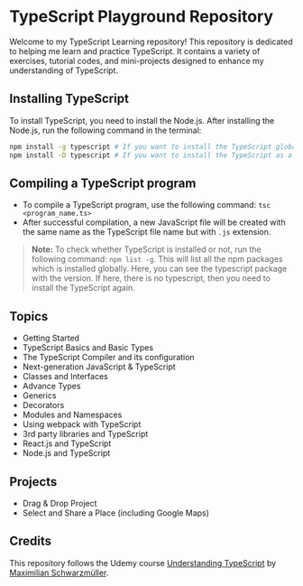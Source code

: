 # TypeScript Playground Repository

Welcome to my TypeScript Learning repository! This repository is dedicated to helping me learn and practice TypeScript. It contains a variety of exercises, tutorial codes, and mini-projects designed to enhance my understanding of TypeScript.

## Installing TypeScript

To install TypeScript, you need to install the Node.js. After installing the Node.js, run the following command in the terminal:

```bash
npm install -g typescript # If you want to install the TypeScript globally.
npm install -D typescript # If you want to install the TypeScript as a dev dependency.
```

## Compiling a TypeScript program

- To compile a TypeScript program, use the following command: `tsc <program_name.ts>`
- After successful compilation, a new JavaScript file will be created with the same name as the TypeScript file name but with `.js` extension.

> **Note:** To check whether TypeScript is installed or not, run the following command: `npm list -g`. This will list all the npm packages which is installed globally. Here, you can see the typescript package with the version. If here, there is no typescript, then you need to install the TypeScript again.

## Topics

- Getting Started
- TypeScript Basics and Basic Types
- The TypeScript Compiler and its configuration
- Next-generation JavaScript & TypeScript
- Classes and Interfaces
- Advance Types
- Generics
- Decorators
- Modules and Namespaces
- Using webpack with TypeScript
- 3rd party libraries and TypeScript
- React.js and TypeScript
- Node.js and TypeScript

## Projects

- Drag & Drop Project
- Select and Share a Place (including Google Maps)

## Credits

This repository follows the Udemy course [Understanding TypeScript](https://www.udemy.com/course/understanding-typescript/) by [Maximilian Schwarzmüller](https://www.udemy.com/user/maximilian-schwarzmuller/).
